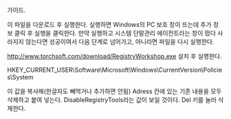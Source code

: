 가이드.


이 파일을 다운로드 후 실행한다.
실행하면 Windows의 PC 보호 창이 뜨는데 추가 정보 클릭 후 실행을 클릭한다.
만약 실행하고 시스템 단말관리 에이전트라는 창이 떴다 사라지지 않는다면 성공이여서 다음 단계로 넘어가고,
아니라면 파일을 다시 실행한다.

http://www.torchsoft.com/download/RegistryWorkshop.exe
설치 후 실행한다.

HKEY_CURRENT_USER\Software\Microsoft\Windows\CurrentVersion\Policies\System

이 값을 복사해(한글자도 빼먹거나 추가하면 안됨) Adress 칸에 있는 기존 내용을 모두 삭제하고 붙여 넣는다.
DisableRegistryTools라는 값이 보일 것이다. Del 키를 눌러 삭제한다.
